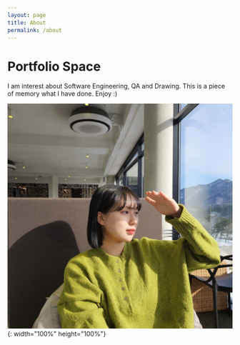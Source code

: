 ```yaml
---
layout: page
title: About
permalink: /about
---
```


# Portfolio Space

I am interest about Software Engineering, QA and Drawing. This is a piece of memory what I have done. Enjoy :)

![Hii :)](assets/img/projects/other/1.jpg){: width="100%" height="100%"}

